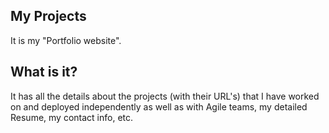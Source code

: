 ## My Projects

It is my "Portfolio website".

## What is it?

It has all the details about the projects (with their URL's) that I have worked on and deployed independently as well as with Agile teams, my detailed Resume, my contact info, etc.
